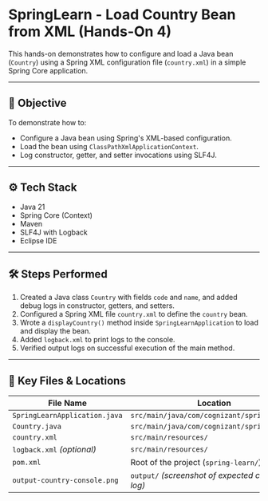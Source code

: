 # SpringLearn - Load Country Bean from XML (Hands-On 4)

This hands-on demonstrates how to configure and load a Java bean (`Country`) using a Spring XML configuration file (`country.xml`) in a simple Spring Core application.

---

## 🧪 Objective

To demonstrate how to:
- Configure a Java bean using Spring's XML-based configuration.
- Load the bean using `ClassPathXmlApplicationContext`.
- Log constructor, getter, and setter invocations using SLF4J.

---

## ⚙️ Tech Stack

- Java 21  
- Spring Core (Context)  
- Maven  
- SLF4J with Logback  
- Eclipse IDE

---

## 🛠️ Steps Performed

1. Created a Java class `Country` with fields `code` and `name`, and added debug logs in constructor, getters, and setters.
2. Configured a Spring XML file `country.xml` to define the `country` bean.
3. Wrote a `displayCountry()` method inside `SpringLearnApplication` to load and display the bean.
4. Added `logback.xml` to print logs to the console.
5. Verified output logs on successful execution of the main method.

---

## 📂 Key Files & Locations

| **File Name**                | **Location**                                             |
|-----------------------------|-----------------------------------------------------------|
| `SpringLearnApplication.java` | `src/main/java/com/cognizant/spring_learn/`            |
| `Country.java`              | `src/main/java/com/cognizant/spring_learn/`              |
| `country.xml`               | `src/main/resources/`                                     |
| `logback.xml` *(optional)*  | `src/main/resources/`                                     |
| `pom.xml`                   | Root of the project (`spring-learn/`)                     |
| `output-country-console.png`| `output/` *(screenshot of expected console log)*          |

